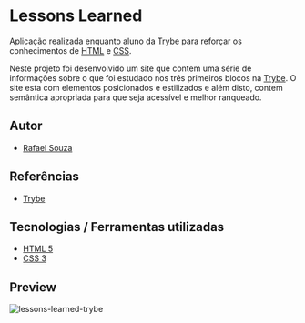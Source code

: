 # Lessons Learned

Aplicação realizada enquanto aluno da [Trybe](https://www.betrybe.com/) para reforçar os conhecimentos de [HTML](https://html.com/) e [CSS](https://www.w3.org/Style/CSS/Overview.en.html).

Neste projeto foi desenvolvido um site que contem uma série de informações sobre o que foi estudado nos três primeiros blocos na [Trybe](https://www.betrybe.com/). O site esta com elementos posicionados e estilizados e além disto, contem semântica apropriada para que seja acessível e melhor ranqueado.

## Autor

- [Rafael Souza](https://github.com/Rafael-Souza-97)

## Referências

 - [Trybe](https://www.betrybe.com/)

## Tecnologias / Ferramentas utilizadas

- [HTML 5](https://html.com/)
- [CSS 3](https://www.w3.org/Style/CSS/Overview.en.html)

## Preview

![lessons-learned-trybe](https://user-images.githubusercontent.com/99055008/189138835-14bc1bdc-4518-46aa-8166-4d4a00d9dcd0.png)
